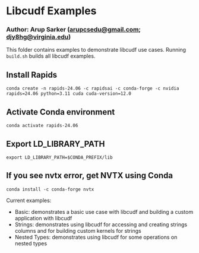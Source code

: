 # Libcudf Examples
### Author: Arup Sarker (arupcsedu@gmail.com; djy8hg@virginia.edu)

This folder contains examples to demonstrate libcudf use cases. Running `build.sh` builds all
libcudf examples.

## Install Rapids
`conda create -n rapids-24.06 -c rapidsai -c conda-forge -c nvidia  rapids=24.06 python=3.11 cuda cuda-version=12.0`

## Activate Conda environment
`conda activate rapids-24.06`

## Export LD_LIBRARY_PATH
`export LD_LIBRARY_PATH=$CONDA_PREFIX/lib`

## If you see nvtx error, get NVTX using Conda
 `conda install -c conda-forge nvtx`

 Current examples:

- Basic: demonstrates a basic use case with libcudf and building a custom application with libcudf
- Strings: demonstrates using libcudf for accessing and creating strings columns and for building custom kernels for strings
- Nested Types: demonstrates using libcudf for some operations on nested types

